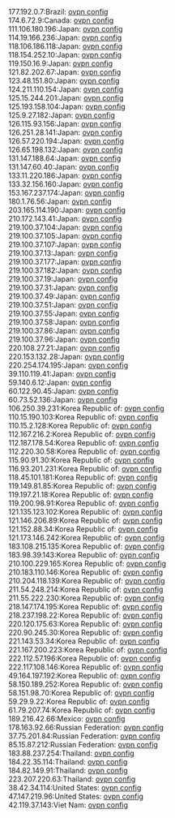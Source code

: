 177.192.0.7:Brazil: [ovpn config](vpn/177_192_0_7.ovpn)  
174.6.72.9:Canada: [ovpn config](vpn/174_6_72_9.ovpn)  
111.106.180.196:Japan: [ovpn config](vpn/111_106_180_196.ovpn)  
114.19.166.236:Japan: [ovpn config](vpn/114_19_166_236.ovpn)  
118.106.186.118:Japan: [ovpn config](vpn/118_106_186_118.ovpn)  
118.154.252.10:Japan: [ovpn config](vpn/118_154_252_10.ovpn)  
119.150.16.9:Japan: [ovpn config](vpn/119_150_16_9.ovpn)  
121.82.202.67:Japan: [ovpn config](vpn/121_82_202_67.ovpn)  
123.48.151.80:Japan: [ovpn config](vpn/123_48_151_80.ovpn)  
124.211.110.154:Japan: [ovpn config](vpn/124_211_110_154.ovpn)  
125.15.244.201:Japan: [ovpn config](vpn/125_15_244_201.ovpn)  
125.193.158.104:Japan: [ovpn config](vpn/125_193_158_104.ovpn)  
125.9.27.182:Japan: [ovpn config](vpn/125_9_27_182.ovpn)  
126.115.93.156:Japan: [ovpn config](vpn/126_115_93_156.ovpn)  
126.251.28.141:Japan: [ovpn config](vpn/126_251_28_141.ovpn)  
126.57.220.194:Japan: [ovpn config](vpn/126_57_220_194.ovpn)  
126.65.198.132:Japan: [ovpn config](vpn/126_65_198_132.ovpn)  
131.147.188.64:Japan: [ovpn config](vpn/131_147_188_64.ovpn)  
131.147.60.40:Japan: [ovpn config](vpn/131_147_60_40.ovpn)  
133.11.220.186:Japan: [ovpn config](vpn/133_11_220_186.ovpn)  
133.32.156.160:Japan: [ovpn config](vpn/133_32_156_160.ovpn)  
153.167.237.174:Japan: [ovpn config](vpn/153_167_237_174.ovpn)  
180.1.76.56:Japan: [ovpn config](vpn/180_1_76_56.ovpn)  
203.165.114.190:Japan: [ovpn config](vpn/203_165_114_190.ovpn)  
210.172.143.41:Japan: [ovpn config](vpn/210_172_143_41.ovpn)  
219.100.37.104:Japan: [ovpn config](vpn/219_100_37_104.ovpn)  
219.100.37.105:Japan: [ovpn config](vpn/219_100_37_105.ovpn)  
219.100.37.107:Japan: [ovpn config](vpn/219_100_37_107.ovpn)  
219.100.37.13:Japan: [ovpn config](vpn/219_100_37_13.ovpn)  
219.100.37.177:Japan: [ovpn config](vpn/219_100_37_177.ovpn)  
219.100.37.182:Japan: [ovpn config](vpn/219_100_37_182.ovpn)  
219.100.37.19:Japan: [ovpn config](vpn/219_100_37_19.ovpn)  
219.100.37.31:Japan: [ovpn config](vpn/219_100_37_31.ovpn)  
219.100.37.49:Japan: [ovpn config](vpn/219_100_37_49.ovpn)  
219.100.37.51:Japan: [ovpn config](vpn/219_100_37_51.ovpn)  
219.100.37.55:Japan: [ovpn config](vpn/219_100_37_55.ovpn)  
219.100.37.58:Japan: [ovpn config](vpn/219_100_37_58.ovpn)  
219.100.37.86:Japan: [ovpn config](vpn/219_100_37_86.ovpn)  
219.100.37.96:Japan: [ovpn config](vpn/219_100_37_96.ovpn)  
220.108.27.21:Japan: [ovpn config](vpn/220_108_27_21.ovpn)  
220.153.132.28:Japan: [ovpn config](vpn/220_153_132_28.ovpn)  
220.254.174.195:Japan: [ovpn config](vpn/220_254_174_195.ovpn)  
39.110.119.41:Japan: [ovpn config](vpn/39_110_119_41.ovpn)  
59.140.6.12:Japan: [ovpn config](vpn/59_140_6_12.ovpn)  
60.122.90.45:Japan: [ovpn config](vpn/60_122_90_45.ovpn)  
60.73.52.136:Japan: [ovpn config](vpn/60_73_52_136.ovpn)  
106.250.39.231:Korea Republic of: [ovpn config](vpn/106_250_39_231.ovpn)  
110.15.190.103:Korea Republic of: [ovpn config](vpn/110_15_190_103.ovpn)  
110.15.2.128:Korea Republic of: [ovpn config](vpn/110_15_2_128.ovpn)  
112.167.216.2:Korea Republic of: [ovpn config](vpn/112_167_216_2.ovpn)  
112.187.178.54:Korea Republic of: [ovpn config](vpn/112_187_178_54.ovpn)  
112.220.30.58:Korea Republic of: [ovpn config](vpn/112_220_30_58.ovpn)  
115.90.91.30:Korea Republic of: [ovpn config](vpn/115_90_91_30.ovpn)  
116.93.201.231:Korea Republic of: [ovpn config](vpn/116_93_201_231.ovpn)  
118.45.101.181:Korea Republic of: [ovpn config](vpn/118_45_101_181.ovpn)  
119.149.81.85:Korea Republic of: [ovpn config](vpn/119_149_81_85.ovpn)  
119.197.21.18:Korea Republic of: [ovpn config](vpn/119_197_21_18.ovpn)  
119.200.98.91:Korea Republic of: [ovpn config](vpn/119_200_98_91.ovpn)  
121.135.123.102:Korea Republic of: [ovpn config](vpn/121_135_123_102.ovpn)  
121.146.206.89:Korea Republic of: [ovpn config](vpn/121_146_206_89.ovpn)  
121.152.88.34:Korea Republic of: [ovpn config](vpn/121_152_88_34.ovpn)  
121.173.146.242:Korea Republic of: [ovpn config](vpn/121_173_146_242.ovpn)  
183.108.215.135:Korea Republic of: [ovpn config](vpn/183_108_215_135.ovpn)  
183.98.39.143:Korea Republic of: [ovpn config](vpn/183_98_39_143.ovpn)  
210.100.229.165:Korea Republic of: [ovpn config](vpn/210_100_229_165.ovpn)  
210.183.110.146:Korea Republic of: [ovpn config](vpn/210_183_110_146.ovpn)  
210.204.118.139:Korea Republic of: [ovpn config](vpn/210_204_118_139.ovpn)  
211.54.248.214:Korea Republic of: [ovpn config](vpn/211_54_248_214.ovpn)  
211.55.222.230:Korea Republic of: [ovpn config](vpn/211_55_222_230.ovpn)  
218.147.174.195:Korea Republic of: [ovpn config](vpn/218_147_174_195.ovpn)  
218.237.198.22:Korea Republic of: [ovpn config](vpn/218_237_198_22.ovpn)  
220.120.175.63:Korea Republic of: [ovpn config](vpn/220_120_175_63.ovpn)  
220.90.245.30:Korea Republic of: [ovpn config](vpn/220_90_245_30.ovpn)  
221.143.53.34:Korea Republic of: [ovpn config](vpn/221_143_53_34.ovpn)  
221.167.200.223:Korea Republic of: [ovpn config](vpn/221_167_200_223.ovpn)  
222.112.57.196:Korea Republic of: [ovpn config](vpn/222_112_57_196.ovpn)  
222.117.108.146:Korea Republic of: [ovpn config](vpn/222_117_108_146.ovpn)  
49.164.197.192:Korea Republic of: [ovpn config](vpn/49_164_197_192.ovpn)  
58.150.189.252:Korea Republic of: [ovpn config](vpn/58_150_189_252.ovpn)  
58.151.98.70:Korea Republic of: [ovpn config](vpn/58_151_98_70.ovpn)  
59.29.9.22:Korea Republic of: [ovpn config](vpn/59_29_9_22.ovpn)  
61.79.207.74:Korea Republic of: [ovpn config](vpn/61_79_207_74.ovpn)  
189.216.42.66:Mexico: [ovpn config](vpn/189_216_42_66.ovpn)  
178.163.92.66:Russian Federation: [ovpn config](vpn/178_163_92_66.ovpn)  
37.75.201.84:Russian Federation: [ovpn config](vpn/37_75_201_84.ovpn)  
85.15.87.212:Russian Federation: [ovpn config](vpn/85_15_87_212.ovpn)  
183.88.237.254:Thailand: [ovpn config](vpn/183_88_237_254.ovpn)  
184.22.35.114:Thailand: [ovpn config](vpn/184_22_35_114.ovpn)  
184.82.149.91:Thailand: [ovpn config](vpn/184_82_149_91.ovpn)  
223.207.220.63:Thailand: [ovpn config](vpn/223_207_220_63.ovpn)  
38.42.34.114:United States: [ovpn config](vpn/38_42_34_114.ovpn)  
47.147.219.96:United States: [ovpn config](vpn/47_147_219_96.ovpn)  
42.119.37.143:Viet Nam: [ovpn config](vpn/42_119_37_143.ovpn)  
